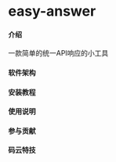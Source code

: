 # easy-answer

#### 介绍
一款简单的统一API响应的小工具

#### 软件架构



#### 安装教程



#### 使用说明



#### 参与贡献




#### 码云特技

